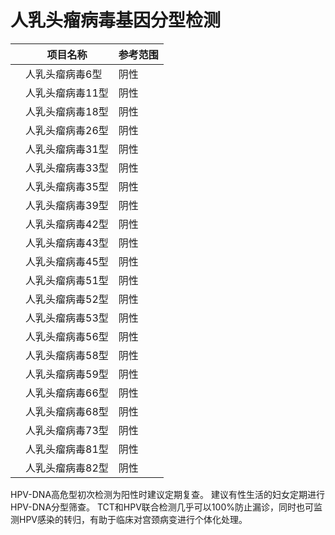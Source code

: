 # 人乳头瘤病毒基因分型检测

|   | 项目名称      | 参考范围 |
|---|-----------|------|
|   | 人乳头瘤病毒6型  | 阴性   |
|   | 人乳头瘤病毒11型 | 阴性   |
|   | 人乳头瘤病毒18型 | 阴性   |
|   | 人乳头瘤病毒26型 | 阴性   |
|   | 人乳头瘤病毒31型 | 阴性   |
|   | 人乳头瘤病毒33型 | 阴性   |
|   | 人乳头瘤病毒35型 | 阴性   |
|   | 人乳头瘤病毒39型 | 阴性   |
|   | 人乳头瘤病毒42型 | 阴性   |
|   | 人乳头瘤病毒43型 | 阴性   |
|   | 人乳头瘤病毒45型 | 阴性   |
|   | 人乳头瘤病毒51型 | 阴性   |
|   | 人乳头瘤病毒52型 | 阴性   |
|   | 人乳头瘤病毒53型 | 阴性   |
|   | 人乳头瘤病毒56型 | 阴性   |
|   | 人乳头瘤病毒58型 | 阴性   |
|   | 人乳头瘤病毒59型 | 阴性   |
|   | 人乳头瘤病毒66型 | 阴性   |
|   | 人乳头瘤病毒68型 | 阴性   |
|   | 人乳头瘤病毒73型 | 阴性   |
|   | 人乳头瘤病毒81型 | 阴性   |
|   | 人乳头瘤病毒82型 | 阴性   |


HPV-DNA高危型初次检测为阳性时建议定期复查。
建议有性生活的妇女定期进行HPV-DNA分型筛查。
TCT和HPV联合检测几乎可以100%防止漏诊，同时也可监测HPV感染的转归，有助于临床对宫颈病变进行个体化处理。